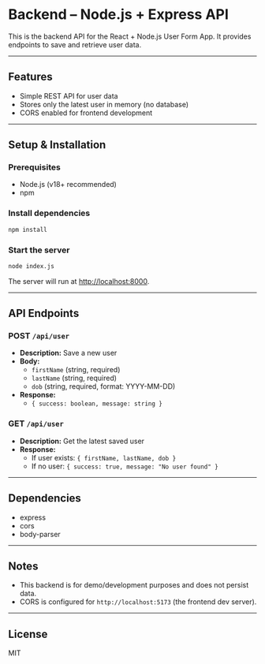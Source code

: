 # Backend – Node.js + Express API

This is the backend API for the React + Node.js User Form App. It provides endpoints to save and retrieve user data.

---

## Features
- Simple REST API for user data
- Stores only the latest user in memory (no database)
- CORS enabled for frontend development

---

## Setup & Installation

### Prerequisites
- Node.js (v18+ recommended)
- npm

### Install dependencies
```bash
npm install
```

### Start the server
```bash
node index.js
```
The server will run at [http://localhost:8000](http://localhost:8000).

---

## API Endpoints

### POST `/api/user`
- **Description:** Save a new user
- **Body:**
  - `firstName` (string, required)
  - `lastName` (string, required)
  - `dob` (string, required, format: YYYY-MM-DD)
- **Response:**
  - `{ success: boolean, message: string }`

### GET `/api/user`
- **Description:** Get the latest saved user
- **Response:**
  - If user exists: `{ firstName, lastName, dob }`
  - If no user: `{ success: true, message: "No user found" }`

---

## Dependencies
- express
- cors
- body-parser

---

## Notes
- This backend is for demo/development purposes and does not persist data.
- CORS is configured for `http://localhost:5173` (the frontend dev server).

---

## License
MIT 